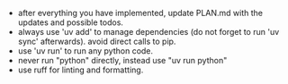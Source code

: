 - after everything you have implemented, update PLAN.md with the updates and possible todos.
- always use 'uv add' to manage dependencies (do not forget to run 'uv sync' afterwards). avoid direct calls to pip.
- use 'uv run' to run any python code.
- never run "python" directly, instead use "uv run python"
- use ruff for linting and formatting.
